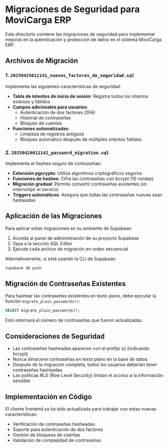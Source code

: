 # Migraciones de Seguridad para MoviCarga ERP

Este directorio contiene las migraciones de seguridad para implementar mejoras en la autenticación y protección de datos en el sistema MoviCarga ERP.

## Archivos de Migración

### 1. `20250425012141_nuevos_factores_de_seguridad.sql`

Implementa las siguientes características de seguridad:

- **Tabla de intentos de inicio de sesión**: Registra todos los intentos exitosos y fallidos
- **Campos adicionales para usuarios**:
  - Autenticación de dos factores (2FA)
  - Historial de contraseñas
  - Bloqueo de cuentas
- **Funciones automatizadas**:
  - Limpieza de registros antiguos
  - Bloqueo automático después de múltiples intentos fallidos

### 2. `20250426012142_password_migration.sql`

Implementa el hasheo seguro de contraseñas:

- **Extensión pgcrypto**: Utiliza algoritmos criptográficos seguros
- **Funciones de hasheo**: Cifra las contraseñas con bcrypt (10 rondas)
- **Migración gradual**: Permite convertir contraseñas existentes sin interrumpir el servicio
- **Triggers automáticos**: Asegura que todas las contraseñas nuevas sean hasheadas

## Aplicación de las Migraciones

Para aplicar estas migraciones en su ambiente de Supabase:

1. Acceda al panel de administración de su proyecto Supabase
2. Vaya a la sección SQL Editor
3. Ejecute cada archivo de migración en orden secuencial

Alternativamente, si está usando la CLI de Supabase:

```bash
supabase db push
```

## Migración de Contraseñas Existentes

Para hashear las contraseñas existentes en texto plano, debe ejecutar la función `migrate_plain_passwords()`:

```sql
SELECT migrate_plain_passwords();
```

Esto retornará el número de contraseñas que fueron actualizadas.

## Consideraciones de Seguridad

- Las contraseñas hasheadas aparecen con el prefijo `$2` (indicando bcrypt)
- Nunca almacene contraseñas en texto plano en la base de datos
- Después de la migración completa, todos los usuarios deberían tener contraseñas hasheadas
- Las políticas RLS (Row Level Security) limitan el acceso a la información sensible

## Implementación en Código

El cliente frontend ya ha sido actualizado para trabajar con estas nuevas características:

- Verificación de contraseñas hasheadas
- Soporte para autenticación de dos factores
- Gestión de bloqueos de cuentas
- Validación de complejidad de contraseñas
